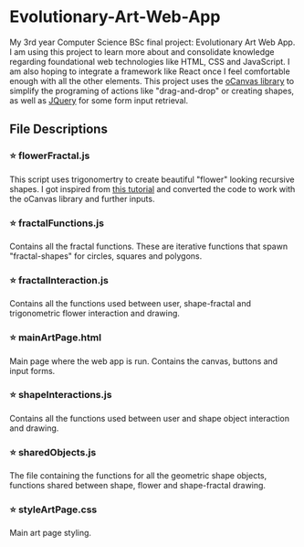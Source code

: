 # Evolutionary-Art-Web-App

My 3rd year Computer Science BSc final project: Evolutionary Art Web App. I am using this project to learn more about and consolidate knowledge regarding foundational web technologies like HTML, CSS and JavaScript. I am also hoping to integrate a framework like React once I feel comfortable enough with all the other elements. This project uses the [oCanvas library](http://ocanvas.org/) to simplify the programing of actions like "drag-and-drop" or creating shapes, as well as [JQuery](https://jquery.com/) for some form input retrieval.

## File Descriptions

### ⭐ flowerFractal.js

This script uses trigonomertry to create beautiful "flower" looking recursive shapes. I got inspired from [this tutorial](https://www.youtube.com/watch?v=ymmtEgp0Tuc&t=2s&ab_channel=Frankslaboratory) and converted the code to work with the oCanvas library and further inputs.

### ⭐ fractalFunctions.js

Contains all the fractal functions. These are iterative functions that spawn "fractal-shapes" for circles, squares and polygons.

### ⭐ fractalInteraction.js

Contains all the functions used between user, shape-fractal and trigonometric flower interaction and drawing.

### ⭐ mainArtPage.html

Main page where the web app is run. Contains the canvas, buttons and input forms.

### ⭐ shapeInteractions.js

Contains all the functions used between user and shape object interaction and drawing.

### ⭐ sharedObjects.js

The file containing the functions for all the geometric shape objects, functions shared between shape, flower and shape-fractal drawing.

### ⭐ styleArtPage.css

Main art page styling.
